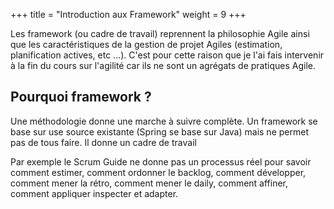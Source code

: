 +++
title = "Introduction aux Framework"
weight = 9
+++

Les framework (ou cadre de travail) reprennent la philosophie Agile ainsi que les caractéristiques de la gestion de projet Agiles (estimation, planification actives, etc ...). C'est pour cette raison que je l'ai fais intervenir à la fin du cours sur l'agilité car ils ne sont un agrégats de pratiques Agile.

## Pourquoi framework ?
Une méthodologie donne une marche à suivre complète. Un framework se base sur use source existante (Spring se base sur Java) mais ne permet pas de tous faire. Il donne un cadre de travail

Par exemple le Scrum Guide ne donne pas un processus réel pour savoir comment estimer, comment ordonner le backlog, comment développer, comment mener la rétro, comment mener le daily, comment affiner, comment appliquer inspecter et adapter. 
